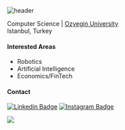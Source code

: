 ![header](https://capsule-render.vercel.app/api?type=rounded&color=5cbeee&height=100&section=header&text=Atahan%20Çaldır&animation=fadeIn&fontColor=fdfdfd&fontAlignY=50&fontSize=35)

Computer Science | [Ozyegin University](https://www.ozyegin.edu.tr/)<br>
Istanbul, Turkey

#### Interested Areas
  * Robotics
  * Artificial Intelligence
  * Economics/FinTech

#### Contact
[![Linkedin Badge](https://img.shields.io/badge/atahancaldir-follow%20on%20linkedin-blue?style=for-the-badge&logo=linkedin)](https://www.linkedin.com/in/atahancaldir/)
[![Instagram Badge](https://img.shields.io/badge/a.caldir-follow%20on%20instagram-blue?style=for-the-badge&logo=instagram)](https://instagram.com/a.caldir/)


![](https://media.giphy.com/media/iZkua1UPocHgQ/giphy.gif)
